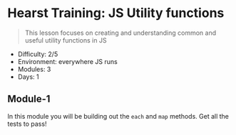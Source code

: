 # Hearst Training: JS Utility functions
> This lesson focuses on creating and understanding common and useful utility functions in JS
* Difficulty: 2/5
* Environment: everywhere JS runs
* Modules: 3
* Days: 1


## Module-1
In this module you will be building out the `each` and `map` methods. Get all the tests to pass!
